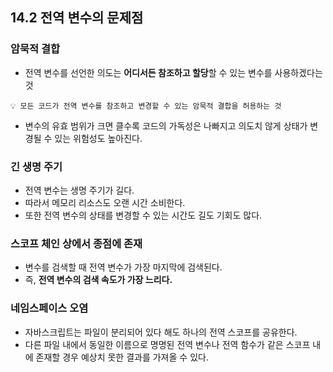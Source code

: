## 14.2 전역 변수의 문제점

### 암묵적 결합

- 전역 변수를 선언한 의도는 **어디서든 참조하고 할당**할 수 있는 변수를 사용하겠다는 것

```
💡 모든 코드가 전역 변수를 참조하고 변경할 수 있는 암묵적 결합을 허용하는 것
```
- 변수의 유효 범위가 크면 클수록 코드의 가독성은 나빠지고 의도치 않게 상태가 변경될 수 있는 위험성도 높아진다.

### 긴 생명 주기

- 전역 변수는 생명 주기가 길다.
- 따라서 메모리 리소스도 오랜 시간 소비한다.
- 또한 전역 변수의 상태를 변경할 수 있는 시간도 길도 기회도 많다.

### 스코프 체인 상에서 종점에 존재

- 변수를 검색할 때 전역 변수가 가장 마지막에 검색된다.
- 즉, **전역 변수의 검색 속도가 가장 느리다.**

### 네임스페이스 오염

- 자바스크립트는 파일이 분리되어 있다 해도 하나의 전역 스코프를 공유한다.
- 다른 파일 내에서 동일한 이름으로 명명된 전역 변수나 전역 함수가 같은 스코프 내에 존재할 경우 예상치 못한 결과를 가져올 수 있다.